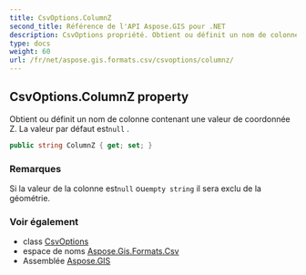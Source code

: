 ```yaml
---
title: CsvOptions.ColumnZ
second_title: Référence de l'API Aspose.GIS pour .NET
description: CsvOptions propriété. Obtient ou définit un nom de colonne contenant une valeur de coordonnée Z. La valeur par défaut estnull .
type: docs
weight: 60
url: /fr/net/aspose.gis.formats.csv/csvoptions/columnz/
---
```

## CsvOptions.ColumnZ property

Obtient ou définit un nom de colonne contenant une valeur de coordonnée Z. La valeur par défaut est`null` .

```csharp
public string ColumnZ { get; set; }
```

### Remarques

Si la valeur de la colonne est`null` ou`empty string` il sera exclu de la géométrie.

### Voir également

* class [CsvOptions](../)
* espace de noms [Aspose.Gis.Formats.Csv](../../csvoptions/)
* Assemblée [Aspose.GIS](../../../)


